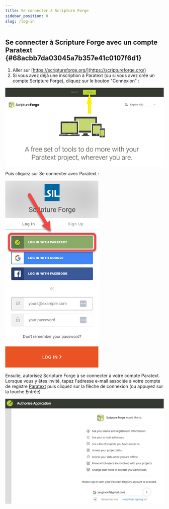 ```yaml
---
title: Se connecter à Scripture Forge
sidebar_position: 0
slug: /log-in
---
```




## Se connecter à Scripture Forge avec un compte Paratext {#68acbb7da03045a7b357e41c0107f6d1}

1. Aller sur [https://scriptureforge.org/](https://scriptureforge.org/)
2. Si vous avez déjà une inscription à Paratext (ou si vous avez créé un compte Scripture Forge), cliquez sur le bouton "Connexion" :

![](./1786056439.png)


Puis cliquez sur Se connecter avec Paratext :


![](./1624359167.png)


Ensuite, autorisez Scripture Forge à se connecter à votre compte Paratext. Lorsque vous y êtes invité, tapez l'adresse e-mail associée à votre compte de registre [Paratext](https://registry.paratext.org/users/me) puis cliquez sur la flèche de connexion (ou appuyez sur la touche Entrée)


![](./448045579.png)

